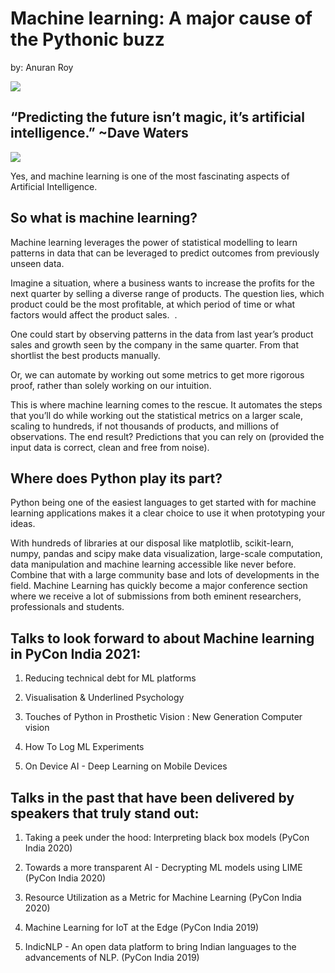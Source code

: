 
# Machine learning: A major cause of the Pythonic buzz

by: Anuran Roy

 ![](https://lh4.googleusercontent.com/FXV0jWI5Sf2O8pLbvh3gA2Wt1W6pi5Sp6oJjrujPCjkSIwqBWyBDBxvHO04BLXNkE8NLCbliW_b0V8n4PTvPzgBCPezS0QHwToR7u0dAddfL4jm1zhLq58Qwz8ZIJaNNr1YIRR6C=s0)


## “Predicting the future isn’t magic, it’s artificial intelligence.” ~Dave Waters

  

![](https://lh6.googleusercontent.com/vKimZR917Z_epKINwTtw8dsKo-83VqwEBc2n-BAobF4Y8LTPGk4hReAsV3hqLmVlevvXau2LaKHERwIbdttdLUSkKkTGgCHDD49G5M1TAfLp3-_j4RQ3i11Ja43DnB-WybWUD2kM=s0)

Yes, and machine learning is one of the most fascinating aspects of Artificial Intelligence.

## So what is machine learning?

Machine learning leverages the power of statistical modelling to learn patterns in data that can be leveraged to predict outcomes from previously unseen data.

Imagine a situation, where a business wants to increase the profits for the next quarter by selling a diverse range of products. The question lies, which product could be the most profitable, at which period of time or what factors would affect the product sales.  .

One could start by observing patterns in the data from last year’s product sales and growth seen by the company in the same quarter. From that shortlist the best products manually. 

Or, we can automate by working out some metrics to get more rigorous proof, rather than solely working on our intuition. 

This is where machine learning comes to the rescue. It automates the steps that you’ll do while working out the statistical metrics on a larger scale, scaling to hundreds, if not thousands of products, and millions of observations. The end result? Predictions that you can rely on (provided the input data is correct, clean and free from noise).

## Where does Python play its part?

Python being one of the easiest languages to get started with for machine learning applications makes it a clear choice to use it when prototyping your ideas. 

With hundreds of libraries at our disposal like matplotlib, scikit-learn, numpy, pandas and scipy make data visualization, large-scale computation, data manipulation and machine learning accessible like never before. Combine that with a large community base and lots of developments in the field. Machine Learning has quickly become a major conference section where we receive a lot of submissions from both eminent researchers, professionals and students. 

## Talks to look forward to about Machine learning in PyCon India 2021:

1.   Reducing technical debt for ML platforms
    
2.  Visualisation & Underlined Psychology
    
3.  Touches of Python in Prosthetic Vision : New Generation Computer vision
    
4.  How To Log ML Experiments
    
5.  On Device AI - Deep Learning on Mobile Devices
  
## Talks in the past that have been delivered by speakers that truly stand out:

1.  Taking a peek under the hood: Interpreting black box models (PyCon India 2020)
    
2.  Towards a more transparent AI - Decrypting ML models using LIME (PyCon India 2020)
    
3.  Resource Utilization as a Metric for Machine Learning (PyCon India 2020)
    
4.  Machine Learning for IoT at the Edge (PyCon India 2019)
    
5.  IndicNLP - An open data platform to bring Indian languages to the advancements of NLP. (PyCon India 2019)
